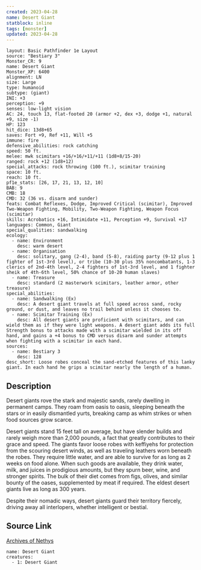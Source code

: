 ```yaml
---
created: 2023-04-28
name: Desert Giant
statblock: inline
tags: [monster]
updated: 2023-04-28
---
```

```statblock
layout: Basic Pathfinder 1e Layout
source: "Bestiary 3"
Monster_CR: 9
name: Desert Giant
Monster_XP: 6400
alignment: LN
size: Large
type: humanoid
subtype: (giant)
INI: +3
perception: +9
senses: low-light vision
AC: 24, touch 13, flat-footed 20 (armor +2, dex +3, dodge +1, natural +9, size -1)
HP: 123
hit_dice: 13d8+65
saves: Fort +9, Ref +11, Will +5
immune: fire
defensive_abilities: rock catching
speed: 50 ft.
melee: mwk scimitars +16/+16/+11/+11 (1d8+8/15-20)
ranged: rock +12 (1d8+12)
special_attacks: rock throwing (100 ft.), scimitar training
space: 10 ft.
reach: 10 ft.
pf1e_stats: [26, 17, 21, 13, 12, 10]
BAB: 9
CMB: 18
CMD: 32 (36 vs. disarm and sunder)
feats: Combat Reflexes, Dodge, Improved Critical (scimitar), Improved Two-Weapon Fighting, Mobility, Two-Weapon Fighting, Weapon Focus (scimitar)
skills: Acrobatics +16, Intimidate +11, Perception +9, Survival +17
languages: Common, Giant
special_qualities: sandwalking
ecology:
  - name: Environment
    desc: warm desert
  - name: Organisation
    desc: solitary, gang (2-4), band (5-8), raiding party (9-12 plus 1 fighter of 1st-3rd level), or tribe (10-30 plus 35% noncombatants, 1-3 clerics of 2nd-4th level, 2-4 fighters of 1st-3rd level, and 1 fighter sheik of 4th-6th level, 50% chance of 10-20 human slaves)
  - name: Treasure
    desc: standard (2 masterwork scimitars, leather armor, other treasure)
special_abilities:
  - name: Sandwalking (Ex)
    desc: A desert giant travels at full speed across sand, rocky ground, or dust, and leaves no trail behind unless it chooses to.
  - name: Scimitar Training (Ex)
    desc: All desert giants are proficient with scimitars, and can wield them as if they were light weapons. A desert giant adds its full Strength bonus to attacks made with a scimitar wielded in its off hand, and gains a +4 bonus to CMD versus disarm and sunder attempts when fighting with a scimitar in each hand.
sources:
  - name: Bestiary 3
    desc: 128
desc_short: Loose robes conceal the sand-etched features of this lanky giant. In each hand he grips a scimitar nearly the length of a human.
```
## Description
Desert giants rove the stark and majestic sands, rarely dwelling in permanent camps. They roam from oasis to oasis, sleeping beneath the stars or in easily dismantled yurts, breaking camp as whim strikes or when food sources grow scarce.

Desert giants stand 15 feet tall on average, but have slender builds and rarely weigh more than 2,000 pounds, a fact that greatly contributes to their grace and speed. The giants favor loose robes with keffiyehs for protection from the scouring desert winds, as well as traveling leathers worn beneath the robes. They require little water, and are able to survive for as long as 2 weeks on food alone. When such goods are available, they drink water, milk, and juices in prodigious amounts, but they spurn beer, wine, and stronger spirits. The bulk of their diet comes from figs, olives, and similar bounty of the oases, supplemented by meat if required. The eldest desert giants live as long as 300 years.

Despite their nomadic ways, desert giants guard their territory fiercely, driving away all interlopers, whether intelligent or bestial.
## Source Link
[Archives of Nethys](https://aonprd.com/MonsterDisplay.aspx?ItemName=Desert%20Giant)
```encounter-table
name: Desert Giant
creatures:
  - 1: Desert Giant
```

